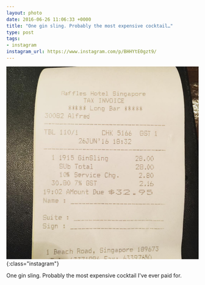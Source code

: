 ```yaml
---
layout: photo
date: 2016-06-26 11:06:33 +0000
title: "One gin sling. Probably the most expensive cocktail…"
type: post
tags:
- instagram
instagram_url: https://www.instagram.com/p/BHHYtE0gzt9/
---
```


![Instagram - BHHYtE0gzt9](/img/BHHYtE0gzt9.jpg){:class="instagram"}

One gin sling. Probably the most expensive cocktail I've ever paid for.
